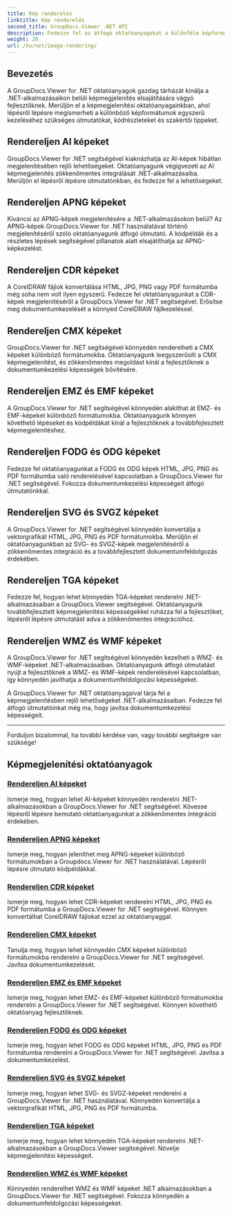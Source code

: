 ```yaml
---
title: Kép renderelés
linktitle: Kép renderelés
second_title: GroupDocs.Viewer .NET API
description: Fedezze fel az átfogó oktatóanyagokat a különféle képformátumok megjelenítéséről a GroupDocs.Viewer for .NET használatával. Tanuljon zökkenőmentes integrációs és kódolási példákat az AI-tól a WMF-ig.
weight: 28
url: /hu/net/image-rendering/
---
```


## Bevezetés

A GroupDocs.Viewer for .NET oktatóanyagok gazdag tárházát kínálja a .NET-alkalmazásaikon belüli képmegjelenítés elsajátítására vágyó fejlesztőknek. Merüljön el a képmegjelenítési oktatóanyagainkban, ahol lépésről lépésre megismerheti a különböző képformátumok egyszerű kezeléséhez szükséges útmutatókat, kódrészleteket és szakértői tippeket.

## Rendereljen AI képeket
GroupDocs.Viewer for .NET segítségével kiaknázhatja az AI-képek hibátlan megjelenítésében rejlő lehetőségeket. Oktatóanyagunk végigvezeti az AI képmegjelenítés zökkenőmentes integrálását .NET-alkalmazásaiba. Merüljön el lépésről lépésre útmutatónkban, és fedezze fel a lehetőségeket.

## Rendereljen APNG képeket
Kíváncsi az APNG-képek megjelenítésére a .NET-alkalmazásokon belül? Az APNG-képek GroupDocs.Viewer for .NET használatával történő megjelenítéséről szóló oktatóanyagunk átfogó útmutató. A kódpéldák és a részletes lépések segítségével pillanatok alatt elsajátíthatja az APNG-képkezelést.

## Rendereljen CDR képeket
A CorelDRAW fájlok konvertálása HTML, JPG, PNG vagy PDF formátumba még soha nem volt ilyen egyszerű. Fedezze fel oktatóanyagunkat a CDR-képek megjelenítéséről a GroupDocs.Viewer for .NET segítségével. Erősítse meg dokumentumkezelését a könnyed CorelDRAW fájlkezeléssel.

## Rendereljen CMX képeket
GroupDocs.Viewer for .NET segítségével könnyedén renderelheti a CMX képeket különböző formátumokba. Oktatóanyagunk leegyszerűsíti a CMX képmegjelenítést, és zökkenőmentes megoldást kínál a fejlesztőknek a dokumentumkezelési képességek bővítésére.

## Rendereljen EMZ és EMF képeket
A GroupDocs.Viewer for .NET segítségével könnyedén alakíthat át EMZ- és EMF-képeket különböző formátumokba. Oktatóanyagunk könnyen követhető lépéseket és kódpéldákat kínál a fejlesztőknek a továbbfejlesztett képmegjelenítéshez.

## Rendereljen FODG és ODG képeket
Fedezze fel oktatóanyagunkat a FODG és ODG képek HTML, JPG, PNG és PDF formátumba való renderelésével kapcsolatban a GroupDocs.Viewer for .NET segítségével. Fokozza dokumentumkezelési képességeit átfogó útmutatónkkal.

## Rendereljen SVG és SVGZ képeket
A GroupDocs.Viewer for .NET segítségével könnyedén konvertálja a vektorgrafikát HTML, JPG, PNG és PDF formátumokba. Merüljön el oktatóanyagunkban az SVG- és SVGZ-képek megjelenítéséről a zökkenőmentes integráció és a továbbfejlesztett dokumentumfeldolgozás érdekében.

## Rendereljen TGA képeket
Fedezze fel, hogyan lehet könnyedén TGA-képeket renderelni .NET-alkalmazásaiban a GroupDocs.Viewer segítségével. Oktatóanyagunk továbbfejlesztett képmegjelenítési képességekkel ruházza fel a fejlesztőket, lépésről lépésre útmutatást adva a zökkenőmentes integrációhoz.

## Rendereljen WMZ és WMF képeket
A GroupDocs.Viewer for .NET segítségével könnyedén kezelheti a WMZ- és WMF-képeket .NET-alkalmazásaiban. Oktatóanyagunk átfogó útmutatást nyújt a fejlesztőknek a WMZ- és WMF-képek renderelésével kapcsolatban, így könnyedén javíthatja a dokumentumfeldolgozási képességeket.

A GroupDocs.Viewer for .NET oktatóanyagaival tárja fel a képmegjelenítésben rejlő lehetőségeket .NET-alkalmazásaiban. Fedezze fel átfogó útmutatóinkat még ma, hogy javítsa dokumentumkezelési képességeit.

---

Forduljon bizalommal, ha további kérdése van, vagy további segítségre van szüksége!
## Képmegjelenítési oktatóanyagok
### [Rendereljen AI képeket](./render-ai-images/)
Ismerje meg, hogyan lehet AI-képeket könnyedén renderelni .NET-alkalmazásokban a GroupDocs.Viewer for .NET segítségével. Kövesse lépésről lépésre bemutató oktatóanyagunkat a zökkenőmentes integráció érdekében.
### [Rendereljen APNG képeket](./render-apng-images/)
Ismerje meg, hogyan jeleníthet meg APNG-képeket különböző formátumokban a Groupdocs.Viewer for .NET használatával. Lépésről lépésre útmutató kódpéldákkal.
### [Rendereljen CDR képeket](./render-cdr-images/)
Ismerje meg, hogyan lehet CDR-képeket renderelni HTML, JPG, PNG és PDF formátumba a GroupDocs.Viewer for .NET segítségével. Könnyen konvertálhat CorelDRAW fájlokat ezzel az oktatóanyaggal.
### [Rendereljen CMX képeket](./render-cmx-images/)
Tanulja meg, hogyan lehet könnyedén CMX képeket különböző formátumokba renderelni a GroupDocs.Viewer for .NET segítségével. Javítsa dokumentumkezelését.
### [Rendereljen EMZ és EMF képeket](./render-emz-emf-images/)
Ismerje meg, hogyan lehet EMZ- és EMF-képeket különböző formátumokba renderelni a GroupDocs.Viewer for .NET segítségével. Könnyen követhető oktatóanyag fejlesztőknek.
### [Rendereljen FODG és ODG képeket](./render-fodg-odg-images/)
Ismerje meg, hogyan lehet FODG és ODG képeket HTML, JPG, PNG és PDF formátumba renderelni a GroupDocs.Viewer for .NET segítségével. Javítsa a dokumentumkezelést.
### [Rendereljen SVG és SVGZ képeket](./render-svg-svgz-images/)
Ismerje meg, hogyan lehet SVG- és SVGZ-képeket renderelni a GroupDocs.Viewer for .NET használatával. Könnyedén konvertálja a vektorgrafikát HTML, JPG, PNG és PDF formátumba.
### [Rendereljen TGA képeket](./render-tga-images/)
Ismerje meg, hogyan lehet könnyedén TGA-képeket renderelni .NET-alkalmazásokban a GroupDocs.Viewer segítségével. Növelje képmegjelenítési képességeit.
### [Rendereljen WMZ és WMF képeket](./render-wmz-wmf-images/)
Könnyedén renderelhet WMZ és WMF képeket .NET alkalmazásokban a GroupDocs.Viewer for .NET segítségével. Fokozza könnyedén a dokumentumfeldolgozási képességeket.